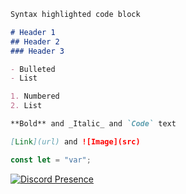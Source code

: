 ```markdown
Syntax highlighted code block

# Header 1
## Header 2
### Header 3

- Bulleted
- List

1. Numbered
2. List

**Bold** and _Italic_ and `Code` text

[Link](url) and ![Image](src)
```

```js
const let = "var";
```

[![Discord Presence](https://lanyard.cnrad.dev/api/873940469950849056)](https://discord.com/users/873940469950849056)
